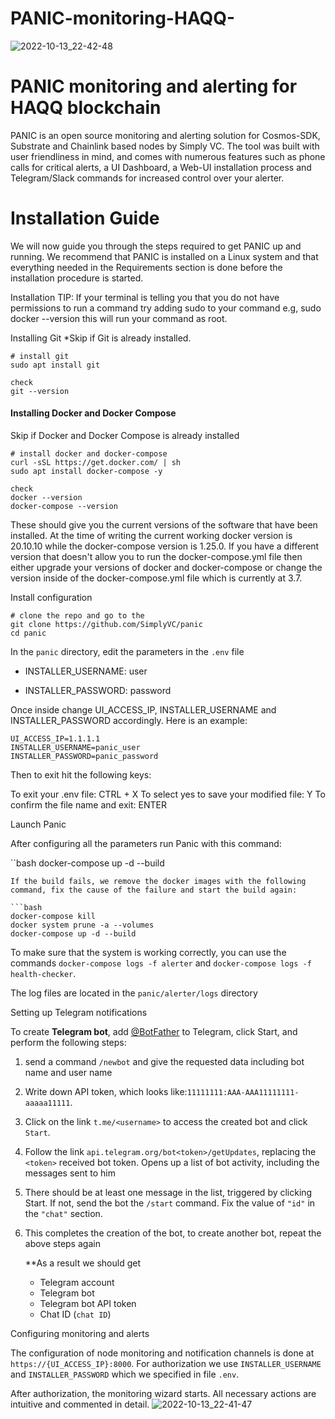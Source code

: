 # PANIC-monitoring-HAQQ-
![2022-10-13_22-42-48](https://user-images.githubusercontent.com/100706570/195697353-db23bc91-11c0-4a0b-8e23-d8b45c996114.png)

 # PANIC monitoring and alerting for HAQQ blockchain

PANIC is an open source monitoring and alerting solution for Cosmos-SDK, Substrate and Chainlink based nodes by Simply VC. The tool was built with user friendliness in mind, and comes with numerous features such as phone calls for critical alerts, a UI Dashboard, a Web-UI installation process and Telegram/Slack commands for increased control over your alerter.

 # Installation Guide
We will now guide you through the steps required to get PANIC up and running. We recommend that PANIC is installed on a Linux system and that everything needed in the Requirements section is done before the installation procedure is started.

Installation
TIP: If your terminal is telling you that you do not have permissions to run a command try adding sudo to your command e.g, sudo docker --version this will run your command as root.

Installing Git
*Skip if Git is already installed.

  ```
  # install git
  sudo apt install git
  
  check
  git --version
  ```
#### Installing Docker and Docker Compose

Skip if Docker and Docker Compose is already installed

```
# install docker and docker-compose
curl -sSL https://get.docker.com/ | sh
sudo apt install docker-compose -y

check
docker --version
docker-compose --version
```
These should give you the current versions of the software that have been installed. At the time of writing the current working docker version is 20.10.10 while the docker-compose version is 1.25.0. If you have a different version that doesn't allow you to run the docker-compose.yml file then either upgrade your versions of docker and docker-compose or change the version inside of the docker-compose.yml file which is currently at 3.7.

Install configuration

```
# clone the repo and go to the
git clone https://github.com/SimplyVC/panic
cd panic
```

In the `panic` directory, edit the parameters in the `.env` file

- INSTALLER_USERNAME: user

- INSTALLER_PASSWORD: password

Once inside change UI_ACCESS_IP, INSTALLER_USERNAME and INSTALLER_PASSWORD accordingly. Here is an example:

```
UI_ACCESS_IP=1.1.1.1
INSTALLER_USERNAME=panic_user
INSTALLER_PASSWORD=panic_password
```
Then to exit hit the following keys:

To exit your .env file: CTRL + X
To select yes to save your modified file: Y
To confirm the file name and exit: ENTER


Launch Panic

After configuring all the parameters run Panic with this command:

``bash
docker-compose up -d --build
```
If the build fails, we remove the docker images with the following command, fix the cause of the failure and start the build again:

```bash
docker-compose kill
docker system prune -a --volumes
docker-compose up -d --build
```

To make sure that the system is working correctly, you can use the commands `docker-compose logs -f alerter` and `docker-compose logs -f health-checker`.

The log files are located in the `panic/alerter/logs` directory

Setting up Telegram notifications

To create **Telegram bot**, add [@BotFather](https://telegram.me/BotFather) to Telegram, click Start, and perform the following steps:

1. send a command `/newbot` and give the requested data including bot name and user name

2. Write down API token, which looks like:`11111111:AAA-AAA11111111-aaaaa11111`.

3. Click on the link `t.me/<username>` to access the created bot and click `Start`.

4. Follow the link `api.telegram.org/bot<token>/getUpdates`, replacing the `<token>` received bot token. Opens up a list of bot activity, including the messages sent to him

5. There should be at least one message in the list, triggered by clicking Start. If not, send the bot the `/start` command. Fix the value of `"id"` in the `"chat"` section.

6. This completes the creation of the bot, to create another bot, repeat the above steps again

   **As a result we should get

   - Telegram account
   - Telegram bot
   - Telegram bot API token
   - Chat ID (`chat ID`) 

Configuring monitoring and alerts

The configuration of node monitoring and notification channels is done at `https://{UI_ACCESS_IP}:8000`. For authorization we use `INSTALLER_USERNAME` and `INSTALLER_PASSWORD` which we specified in file `.env`. 

After authorization, the monitoring wizard starts. All necessary actions are intuitive and commented in detail.
![2022-10-13_22-41-47](https://user-images.githubusercontent.com/100706570/195697381-83d3af22-439c-42ae-bc87-d38de3b58970.png)
